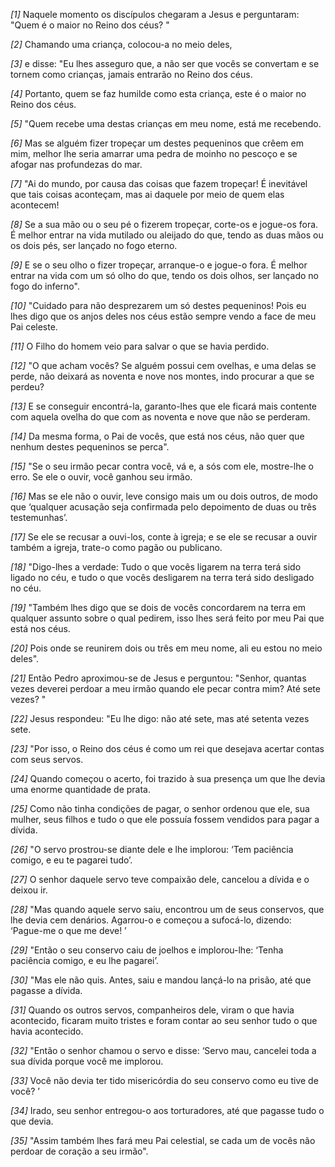 *[1]* Naquele momento os discípulos chegaram a Jesus e perguntaram: "Quem é o maior no Reino dos céus? "

*[2]* Chamando uma criança, colocou-a no meio deles,

*[3]* e disse: "Eu lhes asseguro que, a não ser que vocês se convertam e se tornem como crianças, jamais entrarão no Reino dos céus.

*[4]* Portanto, quem se faz humilde como esta criança, este é o maior no Reino dos céus.

*[5]* "Quem recebe uma destas crianças em meu nome, está me recebendo.

*[6]* Mas se alguém fizer tropeçar um destes pequeninos que crêem em mim, melhor lhe seria amarrar uma pedra de moinho no pescoço e se afogar nas profundezas do mar.

*[7]* "Ai do mundo, por causa das coisas que fazem tropeçar! É inevitável que tais coisas aconteçam, mas ai daquele por meio de quem elas acontecem!

*[8]* Se a sua mão ou o seu pé o fizerem tropeçar, corte-os e jogue-os fora. É melhor entrar na vida mutilado ou aleijado do que, tendo as duas mãos ou os dois pés, ser lançado no fogo eterno.

*[9]* E se o seu olho o fizer tropeçar, arranque-o e jogue-o fora. É melhor entrar na vida com um só olho do que, tendo os dois olhos, ser lançado no fogo do inferno".

*[10]* "Cuidado para não desprezarem um só destes pequeninos! Pois eu lhes digo que os anjos deles nos céus estão sempre vendo a face de meu Pai celeste.

*[11]* O Filho do homem veio para salvar o que se havia perdido.

*[12]* "O que acham vocês? Se alguém possui cem ovelhas, e uma delas se perde, não deixará as noventa e nove nos montes, indo procurar a que se perdeu?

*[13]* E se conseguir encontrá-la, garanto-lhes que ele ficará mais contente com aquela ovelha do que com as noventa e nove que não se perderam.

*[14]* Da mesma forma, o Pai de vocês, que está nos céus, não quer que nenhum destes pequeninos se perca".

*[15]* "Se o seu irmão pecar contra você, vá e, a sós com ele, mostre-lhe o erro. Se ele o ouvir, você ganhou seu irmão.

*[16]* Mas se ele não o ouvir, leve consigo mais um ou dois outros, de modo que ‘qualquer acusação seja confirmada pelo depoimento de duas ou três testemunhas’.

*[17]* Se ele se recusar a ouvi-los, conte à igreja; e se ele se recusar a ouvir também a igreja, trate-o como pagão ou publicano.

*[18]* "Digo-lhes a verdade: Tudo o que vocês ligarem na terra terá sido ligado no céu, e tudo o que vocês desligarem na terra terá sido desligado no céu.

*[19]* "Também lhes digo que se dois de vocês concordarem na terra em qualquer assunto sobre o qual pedirem, isso lhes será feito por meu Pai que está nos céus.

*[20]* Pois onde se reunirem dois ou três em meu nome, ali eu estou no meio deles".

*[21]* Então Pedro aproximou-se de Jesus e perguntou: "Senhor, quantas vezes deverei perdoar a meu irmão quando ele pecar contra mim? Até sete vezes? "

*[22]* Jesus respondeu: "Eu lhe digo: não até sete, mas até setenta vezes sete.

*[23]* "Por isso, o Reino dos céus é como um rei que desejava acertar contas com seus servos.

*[24]* Quando começou o acerto, foi trazido à sua presença um que lhe devia uma enorme quantidade de prata.

*[25]* Como não tinha condições de pagar, o senhor ordenou que ele, sua mulher, seus filhos e tudo o que ele possuía fossem vendidos para pagar a dívida.

*[26]* "O servo prostrou-se diante dele e lhe implorou: ‘Tem paciência comigo, e eu te pagarei tudo’.

*[27]* O senhor daquele servo teve compaixão dele, cancelou a dívida e o deixou ir.

*[28]* "Mas quando aquele servo saiu, encontrou um de seus conservos, que lhe devia cem denários. Agarrou-o e começou a sufocá-lo, dizendo: ‘Pague-me o que me deve! ’

*[29]* "Então o seu conservo caiu de joelhos e implorou-lhe: ‘Tenha paciência comigo, e eu lhe pagarei’.

*[30]* "Mas ele não quis. Antes, saiu e mandou lançá-lo na prisão, até que pagasse a dívida.

*[31]* Quando os outros servos, companheiros dele, viram o que havia acontecido, ficaram muito tristes e foram contar ao seu senhor tudo o que havia acontecido.

*[32]* "Então o senhor chamou o servo e disse: ‘Servo mau, cancelei toda a sua dívida porque você me implorou.

*[33]* Você não devia ter tido misericórdia do seu conservo como eu tive de você? ’

*[34]* Irado, seu senhor entregou-o aos torturadores, até que pagasse tudo o que devia.

*[35]* "Assim também lhes fará meu Pai celestial, se cada um de vocês não perdoar de coração a seu irmão".

